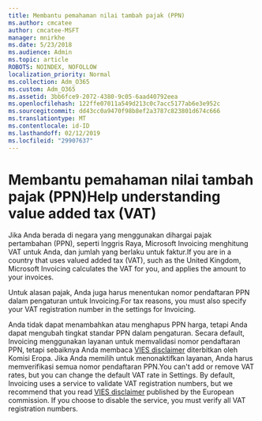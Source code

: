 ```yaml
---
title: Membantu pemahaman nilai tambah pajak (PPN)
ms.author: cmcatee
author: cmcatee-MSFT
manager: mnirkhe
ms.date: 5/23/2018
ms.audience: Admin
ms.topic: article
ROBOTS: NOINDEX, NOFOLLOW
localization_priority: Normal
ms.collection: Adm_O365
ms.custom: Adm_O365
ms.assetid: 3bb6fce9-2072-4380-9c05-6aad40792eea
ms.openlocfilehash: 122ffe07011a549d213c0c7acc5177ab6e3e952c
ms.sourcegitcommit: dd43cc0a9470f98b8ef2a3787c823801d674c666
ms.translationtype: MT
ms.contentlocale: id-ID
ms.lasthandoff: 02/12/2019
ms.locfileid: "29907637"
---
```

# <a name="help-understanding-value-added-tax-vat"></a><span data-ttu-id="f6dd4-102">Membantu pemahaman nilai tambah pajak (PPN)</span><span class="sxs-lookup"><span data-stu-id="f6dd4-102">Help understanding value added tax (VAT)</span></span>

<span data-ttu-id="f6dd4-103">Jika Anda berada di negara yang menggunakan dihargai pajak pertambahan (PPN), seperti Inggris Raya, Microsoft Invoicing menghitung VAT untuk Anda, dan jumlah yang berlaku untuk faktur.</span><span class="sxs-lookup"><span data-stu-id="f6dd4-103">If you are in a country that uses valued added tax (VAT), such as the United Kingdom, Microsoft Invoicing calculates the VAT for you, and applies the amount to your invoices.</span></span>
  
<span data-ttu-id="f6dd4-104">Untuk alasan pajak, Anda juga harus menentukan nomor pendaftaran PPN dalam pengaturan untuk Invoicing.</span><span class="sxs-lookup"><span data-stu-id="f6dd4-104">For tax reasons, you must also specify your VAT registration number in the settings for Invoicing.</span></span>
  
<span data-ttu-id="f6dd4-p101">Anda tidak dapat menambahkan atau menghapus PPN harga, tetapi Anda dapat mengubah tingkat standar PPN dalam pengaturan. Secara default, Invoicing menggunakan layanan untuk memvalidasi nomor pendaftaran PPN, tetapi sebaiknya Anda membaca [VIES disclaimer](https://go.microsoft.com/fwlink/?LinkID=841741) diterbitkan oleh Komisi Eropa. Jika Anda memilih untuk menonaktifkan layanan, Anda harus memverifikasi semua nomor pendaftaran PPN.</span><span class="sxs-lookup"><span data-stu-id="f6dd4-p101">You can't add or remove VAT rates, but you can change the default VAT rate in Settings. By default, Invoicing uses a service to validate VAT registration numbers, but we recommend that you read [VIES disclaimer](https://go.microsoft.com/fwlink/?LinkID=841741) published by the European commission. If you choose to disable the service, you must verify all VAT registration numbers.</span></span> 
  


